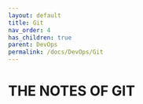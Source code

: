 ```yaml
---
layout: default
title: Git
nav_order: 4
has_children: true
parent: DevOps
permalink: /docs/DevOps/Git
---
```


# THE NOTES OF GIT
